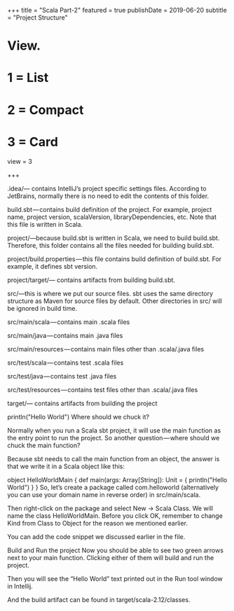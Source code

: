 +++
title = "Scala Part-2"
featured = true
publishDate = 2019-06-20
subtitle = "Project Structure"


# View.
#   1 = List
#   2 = Compact
#   3 = Card
view = 3

+++

.idea/— contains IntelliJ’s project specific settings files. According to JetBrains, normally there is no need to edit the contents of this folder.

build.sbt — contains build definition of the project. For example, project name, project version, scalaVersion, libraryDependencies, etc. Note that this file is written in Scala.

project/—because build.sbt is written in Scala, we need to build build.sbt. Therefore, this folder contains all the files needed for building build.sbt.

project/build.properties — this file contains build definition of build.sbt. For example, it defines sbt version.

project/target/— contains artifacts from building build.sbt.

src/—this is where we put our source files. sbt uses the same directory structure as Maven for source files by default. Other directories in src/ will be ignored in build time.

src/main/scala — contains main .scala files

src/main/java — contains main .java files

src/main/resources — contains main files other than .scala/.java files

src/test/scala — contains test .scala files

src/test/java — contains test .java files

src/test/resources — contains test files other than .scala/.java files

target/— contains artifacts from building the project

println("Hello World")
Where should we chuck it?

Normally when you run a Scala sbt project, it will use the main function as the entry point to run the project. So another question — where should we chuck the main function?

Because sbt needs to call the main function from an object, the answer is that we write it in a Scala object like this:

object HelloWorldMain {
def main(args: Array[String]): Unit = {
println("Hello World")
}
}
So, let’s create a package called com.helloworld (alternatively you can use your domain name in reverse order) in src/main/scala.

Then right-click on the package and select New -> Scala Class. We will name the class HelloWorldMain. Before you click OK, remember to change Kind from Class to Object for the reason we mentioned earlier.

You can add the code snippet we discussed earlier in the file.

Build and Run the project
Now you should be able to see two green arrows next to your main function. Clicking either of them will build and run the project.

Then you will see the “Hello World” text printed out in the Run tool window in Intellij.

And the build artifact can be found in target/scala-2.12/classes.
